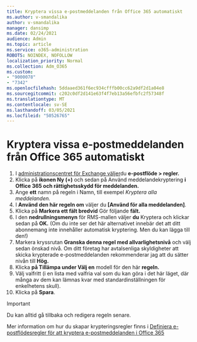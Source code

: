 ```yaml
---
title: Kryptera vissa e-postmeddelanden från Office 365 automatiskt
ms.author: v-smandalika
author: v-smandalika
manager: dansimp
ms.date: 02/24/2021
audience: Admin
ms.topic: article
ms.service: o365-administration
ROBOTS: NOINDEX, NOFOLLOW
localization_priority: Normal
ms.collection: Adm_O365
ms.custom:
- "9000078"
- "7342"
ms.openlocfilehash: 5ddaaed361f6ec934cfffb00cc62a9df2d1a04e8
ms.sourcegitcommit: c202c0df2d141e63f4f7eb13a56efbfc2f57348f
ms.translationtype: MT
ms.contentlocale: sv-SE
ms.lasthandoff: 03/05/2021
ms.locfileid: "50526765"
---
```

# <a name="automatically-encrypt-certain-email-messages-from-office-365"></a>Kryptera vissa e-postmeddelanden från Office 365 automatiskt

1. I [administrationscentret för Exchange väljer](https://outlook.office365.com/ecp/)du **e-postflöde > regler.** 
2. Klicka på **ikonen Ny (+)** och sedan på Använd meddelandekryptering **i Office 365 och rättighetsskydd för meddelanden.**
3. Ange **ett** namn på regeln i Namn, till exempel *Kryptera alla meddelanden.*
4. I **Använd den här regeln om** väljer du **[Använd för alla meddelanden]**. 
5. Klicka på **Markera ett fält bredvid** Gör följande **fält.** 
6. I den **nedrullningsmenyn** för RMS-mallen väljer **du** Kryptera och klickar sedan på **OK.** (Om du inte ser det här alternativet innebär det att ditt abonnemang inte innehåller automatisk kryptering. Men du kan lägga till den!)
7. Markera kryssrutan **Granska denna regel med allvarlighetsnivå** och välj sedan önskad nivå. Om ditt företag har avtalsenliga skyldigheter att skicka krypterade e-postmeddelanden rekommenderar jag att du sätter nivån till **Hög.**
8. Klicka **på Tillämpa under Välj en** modell för den här **regeln.** 
9. Välj valfritt (i en lista med valfria val som du kan göra i det här läget, där många av dem kan lämnas kvar med standardinställningen för enkelhetens skull).
10. Klicka på **Spara**.

> [!IMPORTANT]
> Du kan alltid gå tillbaka och redigera regeln senare.

Mer information om hur du skapar krypteringsregler finns i [Definiera e-postflödesregler för att kryptera e-postmeddelanden i Office 365](https://docs.microsoft.com/microsoft-365/compliance/define-mail-flow-rules-to-encrypt-email)

